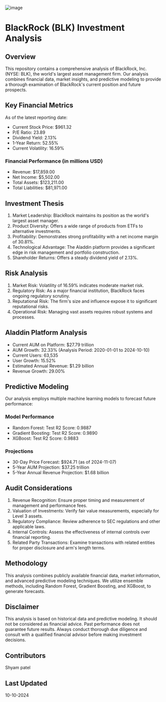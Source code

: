 ![image](https://github.com/user-attachments/assets/30568840-8616-4d59-9892-5608ada657e6)

# BlackRock (BLK) Investment Analysis

## Overview

This repository contains a comprehensive analysis of BlackRock, Inc. (NYSE: BLK), the world's largest asset management firm. Our analysis combines financial data, market insights, and predictive modeling to provide a thorough examination of BlackRock's current position and future prospects.

## Key Financial Metrics

As of the latest reporting date:

- Current Stock Price: $961.32
- P/E Ratio: 23.89
- Dividend Yield: 2.13%
- 1-Year Return: 52.55%
- Current Volatility: 16.59%

### Financial Performance (in millions USD)

- Revenue: $17,859.00
- Net Income: $5,502.00
- Total Assets: $123,211.00
- Total Liabilities: $81,971.00

## Investment Thesis

1. Market Leadership: BlackRock maintains its position as the world's largest asset manager.
2. Product Diversity: Offers a wide range of products from ETFs to alternative investments.
3. Profitability: Demonstrates strong profitability with a net income margin of 30.81%.
4. Technological Advantage: The Aladdin platform provides a significant edge in risk management and portfolio construction.
5. Shareholder Returns: Offers a steady dividend yield of 2.13%.

## Risk Analysis

1. Market Risk: Volatility of 16.59% indicates moderate market risk.
2. Regulatory Risk: As a major financial institution, BlackRock faces ongoing regulatory scrutiny.
3. Reputational Risk: The firm's size and influence expose it to significant reputational risks.
4. Operational Risk: Managing vast assets requires robust systems and processes.

## Aladdin Platform Analysis

- Current AUM on Platform: $27.79 trillion
- AUM Growth: 32.33% (Analysis Period: 2020-01-01 to 2024-10-10)
- Current Users: 63,535
- User Growth: 15.52%
- Estimated Annual Revenue: $1.29 billion
- Revenue Growth: 29.00%

## Predictive Modeling

Our analysis employs multiple machine learning models to forecast future performance:

### Model Performance

- Random Forest: Test R2 Score: 0.9887
- Gradient Boosting: Test R2 Score: 0.9890
- XGBoost: Test R2 Score: 0.9883

### Projections

- 30-Day Price Forecast: $924.71 (as of 2024-11-07)
- 5-Year AUM Projection: $37.25 trillion
- 5-Year Annual Revenue Projection: $1.68 billion

## Audit Considerations

1. Revenue Recognition: Ensure proper timing and measurement of management and performance fees.
2. Valuation of Investments: Verify fair value measurements, especially for Level 3 assets.
3. Regulatory Compliance: Review adherence to SEC regulations and other applicable laws.
4. Internal Controls: Assess the effectiveness of internal controls over financial reporting.
5. Related Party Transactions: Examine transactions with related entities for proper disclosure and arm's length terms.

## Methodology

This analysis combines publicly available financial data, market information, and advanced predictive modeling techniques. We utilize ensemble methods, including Random Forest, Gradient Boosting, and XGBoost, to generate forecasts.

## Disclaimer

This analysis is based on historical data and predictive modeling. It should not be considered as financial advice. Past performance does not guarantee future results. Always conduct thorough due diligence and consult with a qualified financial advisor before making investment decisions.



## Contributors

Shyam patel
## Last Updated

10-10-2024
